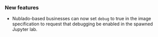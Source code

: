 ### New features

- Nublado-based businesses can now set `debug` to true in the image specification to request that debugging be enabled in the spawned Jupyter lab.
